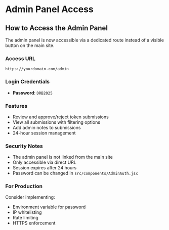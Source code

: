 # Admin Panel Access

## How to Access the Admin Panel

The admin panel is now accessible via a dedicated route instead of a visible button on the main site.

### Access URL
```
https://yourdomain.com/admin
```

### Login Credentials
- **Password**: `DRB2025`

### Features
- Review and approve/reject token submissions
- View all submissions with filtering options
- Add admin notes to submissions
- 24-hour session management

### Security Notes
- The admin panel is not linked from the main site
- Only accessible via direct URL
- Session expires after 24 hours
- Password can be changed in `src/components/AdminAuth.jsx`

### For Production
Consider implementing:
- Environment variable for password
- IP whitelisting
- Rate limiting
- HTTPS enforcement 